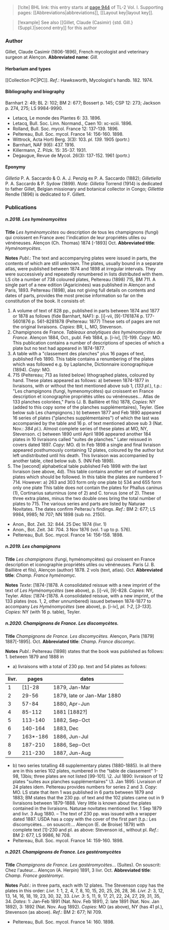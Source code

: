 > [!cite] BHL link: this entry starts at [page 944](https://www.biodiversitylibrary.org/page/33121075) of TL-2 Vol. I.
> Supporting pages: [[Abbreviations|abbreviations]], [[Layout key|layout key]].

> [!example] See also [[Gillet, Claude (Casimir) {std. Gill.} (Suppl.)|second entry]] for this author

### Author

Gillet, Claude Casimir (1806-1896), French mycologist and veterinary surgeon at Alençon. 
**Abbreviated name**: *Gill.*

#### Herbarium and types

[[Collection PC|PC]].
*Ref*.: Hawksworth, Mycologist's handb. 182. 1974.

#### Bibliography and biography

Barnhart 2: 49; BL 2: 102; BM 2: 677; Bossert p. 145; CSP 12: 273; Jackson p. 274, 275; LS 9984-9990.
- Letacq, Le monde des Plantes 6: 33. 1896.
- Letacq, Bull. Soc. Linn. Normand., Caen 10: xc-xciii. 1896.
- Rolland, Bull. Soc. mycol. France 12: 137-139. 1896.
- Peltereau, Bull. Soc. mycol. France 14: 156-160. 1898.
- Wittrock, Acta Horti Berg. 3(3): 103. *pl. 139.* 1905 (portr.)
- Barnhart, NAF 9(6): 437. 1916.
- Killermann, Z. Pilzk. 15: 35-37. 1931.
- Degaugue, Revue de Mycol. 26(3): 137-152. 1961 (portr.)

#### Eponymy

*Gilletia* P. A. Saccardo & O. A. J. Penzig ex P. A. Saccardo (1882); *Gilletiella* P. A. Saccardo & P. Sydow (1899).
*Note*: *Gilletia* Torrend (1914) is dedicated to father Gillet, Belgian missionary and botanical collector in Congo; *Gillettia* Rendle (1896) is dedicated to F. Gillett.

### Publications

##### n.2018. Les hyménomycètes

**Title**
*Les hyménomycètes* ou description de tous les champignons (fungi) qui croissent en France avec l'indication de leur propriétés utiles ou vénéneuses. Alençon (Ch. Thomas) 1874 \[-1893\] Oct.
**Abbreviated title**: *Hyménomycètes*.

**Notes**
*Publ*.: The text and accompanying plates were issued in parts, the contents of which are still unknown.
The plates, usually bound in a separate atlas, were published between 1874 and 1898 at irregular intervals. They were successively and repeatedly renumbered in lists distributed with them. LS cite a number of 738 coloured plates, Peltereau (1898) 715, BM 711.
A single part of a new edition (Agaricinées) was published in Alençon and Paris, 1893. Peltereau (1898), alas not giving full details on contents and dates of parts, provides the most precise information so far on the constitution of the book. It consists of:
1. A volume of text of 828 pp., published in parts between 1874 and 1877 or 1878 as follows (fide Barnhart, NAF):
p. \[i\]-vii, \[9\]-1761874
p. 177-5601876
p. 561-8281878 (Peltereau: 1877)
These sets of pages are not the original livraisons. *Copies*: BR, L, MO, Stevenson.
2. Champignons de France. *Tableaux analytiques des hyménomycètes de France*. Alençon 1884, Oct., publ. Feb 1884, p. \[i-iv\], \[1\]-199. *Copy*: MO. This publication contains a number of descriptions of species of which a plate but no text had appeared in 1874-1877.
3. A table with a "classement des planches" plus 16 pages of text, published Feb 1890. This table contains a renumbering of the plates which was followed e.g. by Laplanche, Dictionnaire iconographique (1894). *Copy*: MO.
4. 715 (Peltereau; 713 as listed below) lithographed plates, coloured by hand. These plates appeared as follows:
a) between 1874-1877 in livraisons, with or without the text mentioned above sub 1, (*133 pl.*), t.p.: "Les champignons (fungi, hymenomycètes) qui croissent en France description et iconographie propriétés utiles ou vénéneuses... Atlas de 133 planches coloriées," Paris (J. B. Baillière et fils) 1878, *Copies*: NY (added to this copy some of the planches supplémentaires), Teyler. (See below sub Les champignons.)
b) between 1877 and Feb 1890 appeared 16 series of plates ("planches supplémentaires") of which the last was accompanied by the table and 16 p. of text mentioned above sub 3 (Nat. Nov.: *384 pl.*). Almost complete series of these plates at MO, NY, Stevenson.
c) between 1890 until April 1896 appeared another 184 plates in 10 livraisons called "suites de planches." Later reissued in covers dated 1897. *Copy*: MO. d) In Feb 1898 a single and final livraison appeared posthumously containing 12 plates, coloured by the author but left undistributed until his death. This livraison was accompanied by another table, cited below sub. 5. (NN Feb 1898).
5. The \[second\] alphabetical table published Feb 1898 with the last livraison (see above, 4d). This table contains another set of numbers of plates which should be followed. In this table the plates are numbered 1-714. However:
a) 263 and 303 form only one plate
b) 534 and 655 form only one plate
This table does not contain the plates for Phallus caninus (1), Cortinarius saturninus (one of 2) and C. torvus (one of 2). These three extra plates, minus the two double ones bring the total number of plates to 715.
The various series and parts are listed by Naturae Novitates. The dates confirm Pelterau's findings.
*Ref*.: BM 2: 677; LS 9984, 9985; NI 707; NN 1898 (sub no. 2150).
- Anon., Bot. Zeit. 32: 844. 25 Dec 1874 (livr. 1)
- Anon., Bot. Zeit. 34: 704. 3 Nov 1876 (vol. 1 up to p. 576).
- Peltereau, Bull. Soc. mycol. France 14: 156-158. 1898.

##### n.2019. Les champignons

**Title**
*Les champignons* (fungi, hyménomycètes) qui croissent en France description et iconographie propriétés utiles ou vénéneuses. Paris (J. B. Baillière et fils), Alençon (author) 1878. 2 vols (text, atlas). Oct.
**Abbreviated title**: *Champ. France hyménomyc.*

**Notes**
*Texte*: \[1874-\]1878. A consolidated reissue with a new imprint of the text of *Les Hyménomycètes* (see above), p. \[i\]-vii, \[9\]-828. *Copies*: NY, Teyler.
*Atlas*: \[1874-\]1878. A consolidated reissue, with a new imprint, of the 133 plates (nos. 1, 2, other unnumbered) issued between 1874-1877 to accompany *Les Hyménomycètes* (see above), p. \[i-iv\], *pl. 1-2*, \[*3-133*\]. *Copies*: NY (with 16 p. table), Teyler.

##### n.2020. Champignons de France. Les discomycètes.

**Title**
*Champignons de France. Les discomycètes.* Alençon, Paris \[1879\] 1887\[-1895\]. Oct.
**Abbreviated title**: *Champ. France discomyc.*

**Notes**
*Publ*.: Peltereau (1898) states that the book was published as follows: 1. between 1879 and 1888 in
- a) livraisons with a total of 230 pp. text and 54 plates as follows:

|livr.	|pages	|dates|
|---	|---	|---	|
|1	|\[1\]-28	|1879, Jan-Mar|
|2	|29-56	|1879, late or Jan-Mar 1880|
|3	|57-84	|1880, Apr-Jun|
|4	|85-112	|1881 \[1882?\]|
|5	|113-140	|1882, Sep-Oct|
|6	|140-164	|1883, Dec|
|7	|163\*-186	|1886, Jun-Jul|
|8	|187-210	|1886, Sep-Oct|
|9	|211-230	|1887, Jun-Aug|

- b) two series totalling 48 supplementary plates (1880-1885). In all there are in this series 102 plates, numbered in the "table de classement" 1-98, 13bis; three plates are not listed \[99-101\].
\2. Jul 1890: livraison of 12 plates "suites aux planches supplémentaires"
\3. Jan 1895: Livraison of 24 plates idem.
Peltereau provides numbers for series 2 and 3. *Copy*: MO.
LS state that item 1 was published in 6 parts between 1879 and 1883; BM states that the 230 pp. of text and the 102 plates came out in 9 livraisons between 1879-1888. Very little is known about the plates contained in the livraisons. Naturae novitates mentioned livr.
1 Sep 1879 and livr. 3 Aug 1880. – The text of 230 pp. was issued with a wrapper dated 1887. USDA has a copy with the cover of the first part (t.p.: Les discomycètes... on souscrit:... Alençon (E. de Broise) 1879) with complete text \[1\]-230 and pl. as above:
Stevenson id., without pl.
*Ref*.: BM 2: 677, LS 9986, NI 708.
- Peltereau, Bull. Soc. mycol. France 14: 159-160. 1898.

##### n.2021. Champignons de France. Les gastéromycètes

**Title**
*Champignons de France. Les gastéromycètes*... (Suites). On souscrit: Chez l'auteur... Alençon (A. Herpin) 1891, 3 livr. Oct.
**Abbreviated title**: *Champ. France gastéromyc.*

**Notes**
*Publ*.: in three parts, each with 12 plates. The Stevenson copy has the plates in this order:
*Livr. 1*: 1, 2, 4, 7, 8, 10, 15, 20, 25, 26, 28, 36.
*Livr. 2*: 3, 12, 13, 14, 16, 18, 19, 23, 30, 32, 33.
*Livr. 3*: 5, 11, 9, 17, 21, 22, 24, 27, 29, 31, 35, 34.
*Dates*: 1: Jan-Feb 1891 (Nat. Nov. Feb 1891), 2: late 1891 (Nat. Nov. Jan 1892), 3: 1892 (Nat. Nov. Aug 1892).
*Copies*: MO (as above), NY (has 41 pl.), Stevenson (as above).
*Ref*.: BM 2: 677; NI 709.
- Peltereau, Bull. Soc. mycol. France 14: 160. 1898.

